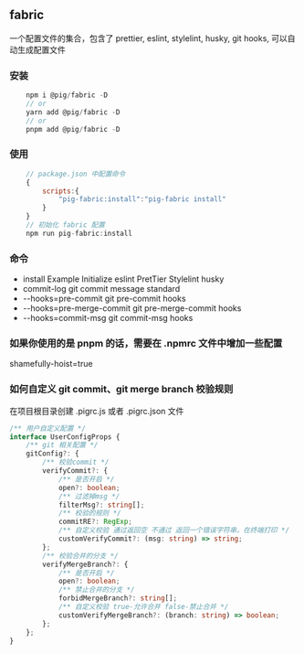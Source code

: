## fabric

一个配置文件的集合，包含了 prettier, eslint, stylelint, husky, git hooks, 可以自动生成配置文件

### 安装

```js
    npm i @pig/fabric -D
    // or
    yarn add @pig/fabric -D
    // or
    pnpm add @pig/fabric -D
```

### 使用

```js
    // package.json 中配置命令
    {
        scripts:{
            "pig-fabric:install":"pig-fabric install"
        }
    }
    // 初始化 fabric 配置
    npm run pig-fabric:install
```

### 命令

-   install Example Initialize eslint PretTier Stylelint husky
-   commit-log git commit message standard
-   --hooks=pre-commit git pre-commit hooks
-   --hooks=pre-merge-commit git pre-merge-commit hooks
-   --hooks=commit-msg git commit-msg hooks

### 如果你使用的是 pnpm 的话，需要在 .npmrc 文件中增加一些配置

shamefully-hoist=true

### 如何自定义 git commit、git merge branch 校验规则

在项目根目录创建 .pigrc.js 或者 .pigrc.json 文件

```ts
/** 用户自定义配置 */
interface UserConfigProps {
    /** git 相关配置 */
    gitConfig?: {
        /** 校验commit */
        verifyCommit?: {
            /** 是否开启 */
            open?: boolean;
            /** 过滤掉msg */
            filterMsg?: string[];
            /** 校验的规则 */
            commitRE?: RegExp;
            /** 自定义校验 通过返回空 不通过 返回一个错误字符串，在终端打印 */
            customVerifyCommit?: (msg: string) => string;
        };
        /** 校验合并的分支 */
        verifyMergeBranch?: {
            /** 是否开启 */
            open?: boolean;
            /** 禁止合并的分支 */
            forbidMergeBranch?: string[];
            /** 自定义校验 true-允许合并 false-禁止合并 */
            customVerifyMergeBranch?: (branch: string) => boolean;
        };
    };
}
```
